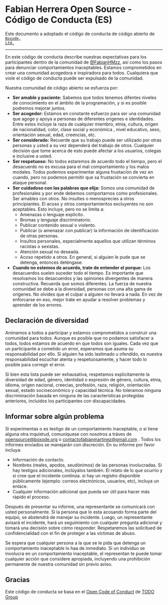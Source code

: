 # Fabian Herrera Open Source - Código de Conducta (ES)

Este documento a adoptado el código de conducta de código abierto de <a href="https://www.github.com/Boxode"><code>Boxode, Ltd.</code></a>

----

En este código de conducta describe nuestras expectativas para los participantes dentro de la comunidad de <a href="https://www.github.com/FabianHMzz">@FabianHMzz</a>, así como los pasos para denunciar comportamientos inaceptables. Estamos comprometidos en crear una comunidad acogedora e inspiradora para todos. Cualquiera que viole el código de conducta puede ser expulsado de la comunidad.

Nuestra comunidad de código abierto se esfuerza por:

* **Ser amable y paciente:** Sabemos que todos tenemos difentes niveles de conocimiento en el ámbito de la programación, y si es posible podremos mejorar juntos.
* **Ser acogedor:** Estamos en constante esfuerzo para ser una comunidad que agoge y apoya a personas de diferentes origenes e identidades. Entre estos incluye la raza de cualquier miembro, etnia, cultura, origen de nacionalidad, color, clase social y económica , nivel educativo, sexo, orientación sexual, edad, creencias, etc.
* **Ser considerado:** Recuerde que su trabajo puede ser utilizado por otras personas y usted a su vez dependerá del trabajo de otros. Cualquier decisión que tome acerca de esto puede afectar a los usuarios, colegas e inclusive a usted.
* **Ser respetuoso:** No todos estaremos de acuerdo todo el tiempo, pero el desacuerdo no es excusa para el mal comportamiento y los malos modales. Todos podemos experimentar alguna frustación de vez en cuando, pero no podemos permitir que sa frustación se convierta en ataque personal.
* **Ser cuidadoso con las palabras que elija:** Somos una comunidad de profesionales y por ende debemos comportarnos como profesionales. Ser amables con otros. No insultes o menosprecies a otros principiantes. El acoso y otros comportamientos excluyentes no son aceptables. Esto incluye, pero no se limita a:
    * Amenazas o lenguaje explicito.
    * Bromas y lenguaje discriminatorio.
    * Publicar contenido sexual o violento.
    * Publicar (o amenazar con publicar) la información de identificación de otras personas.
    * Insultos personales, especialmente aquellos que utilizan términos racistas o sexistas.
    * Atención sexual no deseada.
    * Acoso repetido a otros. En general, si alguien le pude que se detenga, entonces deténgase.
* **Cuando no estemos de acuerdo, trate de entender el porque:** Los desacuerdos suelen suceder todo el tiempo. Es importante que resolvamos los desacuerdos y las opiniones divergentes de manera constructiva. Recuerda que somos diferentes. La fuerza de nuestra comunidad se debe a la diversidad, personas con una alta gama de orígenes. No olvides que el culpar a alguien no llevará a nada. En vez de enforcarse en eso, mejor trate en ayudar a resolver problemas y aprender de los errores.

## Declaración de diversidad

Animamos a todos a participar y estamos comprometidos a construir una comunidad para todos. Aunque es posible que no podamos satisfacer a todos, todos estamos de acuerdo en que todos son iguales. Cada vez que un participante a cometido un error, esperamos que asuma su responsabilidad por ello. Si alguien ha sido lastimado u ofendido, es nuestra responsabilidad escuchar atenta y respetuosamente, y hacer todo lo posible para corregir el error.

Si bien esta lista puede ser exhausativa, respetamos explicitamente la diversidad de edad, género, identidad o expresión de género, cultura, etnia, idioma, origen nacional, creecias, profesión, raza, religión, orientación sexual, estado socioeconómico y capacidad técnica. No toleramos ninguna discriminación basada en ninguna de las características protegidas anteriores, incluidos los participantes con discapacidades.

## Informar sobre algún problema

Si experimentas o es testigo de un comportamiento inaceptable, o si tiene alguna otra inquietud, comuníquese con nosotros a tráves de <a href="mailto:opensource@boxode.org">opensource@boxode.org</a> o <a href="mailto:contactofabianmartinez@gmail.com">contactofabianmartinez@gmail.com</a> . Todos los informes enviados se manejarán con discreción. En su informe por favor incluya:

* Información de contacto.
* Nombres (reales, apodos, seudónimos) de las personas involucradas. Si hay testigos adicionales, inclúyalos también. El relato de lo que ocurrio y si cree que el incidente continúa. si hay un registro disponible públicamente (ejemplo: correos electrónicos, usuarios, etc), incluya un enlace.
* Cualquier información adicional que pueda ser útil para hacer más rápido el proceso.

Después de presentar su informe, una representante se comunicará con usted personalmente. Si la persona que lo esta acosando forma parte del equipo, se abstendrá de manejar su incidente. Luego, un representante avisará el incidente, hará un seguimiento con cualquier pregunta adicional y tomará una decisión sobre cómo responder. Respetaremos las solicitued de confidencialidad con el fin de proteger a las víctimas de abuso.

Se espera que cualquier persona a la que se le pida que detenga un comportamiento inaceptable lo haa de inmediato. Si un individuo se involucra en un comportamiento inaceptable, el representan te puede tomar cualquier acción que considere apropiada, incluyendo una prohibición permanente de nuestra comunidad sin previo aviso.

## Gracias

Este código de conducta se basa en el <a href="https://github.com/todogroup/opencodeofconduct">Open Code of Conduct</a> de <a href="https://github.com/todogroup">TODO Group</a>
